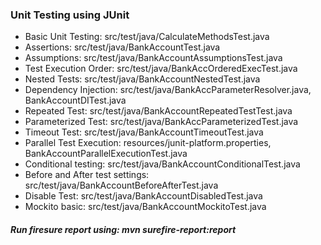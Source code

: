 ### Unit Testing using JUnit
- Basic Unit Testing: src/test/java/CalculateMethodsTest.java
- Assertions: src/test/java/BankAccountTest.java
- Assumptions: src/test/java/BankAccountAssumptionsTest.java
- Test Execution Order: src/test/java/BankAccOrderedExecTest.java
- Nested Tests: src/test/java/BankAccountNestedTest.java
- Dependency Injection: src/test/java/BankAccParameterResolver.java, BankAccountDITest.java
- Repeated Test: src/test/java/BankAccountRepeatedTestTest.java
- Parameterized Test: src/test/java/BankAccParameterizedTest.java
- Timeout Test: src/test/java/BankAccountTimeoutTest.java 
- Parallel Test Execution: resources/junit-platform.properties, BankAccountParallelExecutionTest.java
- Conditional testing: src/test/java/BankAccountConditionalTest.java
- Before and After test settings: src/test/java/BankAccountBeforeAfterTest.java
- Disable Test: src/test/java/BankAccountDisabledTest.java
- Mockito basic: src/test/java/BankAccountMockitoTest.java



##### Run firesure report using: mvn surefire-report:report
